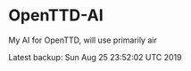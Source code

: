 # OpenTTD-AI
My AI for OpenTTD, will use primarily air

Latest backup: Sun Aug 25 23:52:02 UTC 2019
